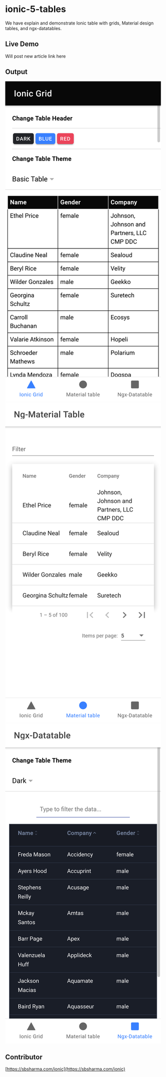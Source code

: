 # ionic-5-tables
We have explain and demonstrate Ionic table with grids, Material design tables, and ngx-datatables.

## Live Demo 
Will post new article link here

## Output
![Basic Ionic grids](ionic-grid.png)
![Angular material tables](material-design.png)
![ngx-datatable](ngx-datatable.png)

## Contributor
[https://sbsharma.com/ionic](https://sbsharma.com/ionic)
